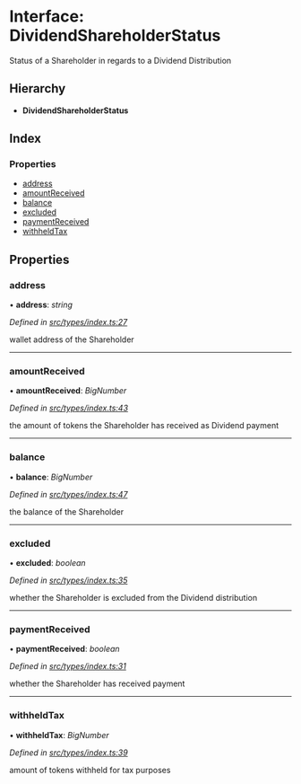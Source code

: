 # Interface: DividendShareholderStatus

Status of a Shareholder in regards to a Dividend Distribution

## Hierarchy

- **DividendShareholderStatus**

## Index

### Properties

- [address](_types_index_.dividendshareholderstatus.md#address)
- [amountReceived](_types_index_.dividendshareholderstatus.md#amountreceived)
- [balance](_types_index_.dividendshareholderstatus.md#balance)
- [excluded](_types_index_.dividendshareholderstatus.md#excluded)
- [paymentReceived](_types_index_.dividendshareholderstatus.md#paymentreceived)
- [withheldTax](_types_index_.dividendshareholderstatus.md#withheldtax)

## Properties

### address

• **address**: _string_

_Defined in [src/types/index.ts:27](https://github.com/PolymathNetwork/polymath-sdk/blob/d80c6e9/src/types/index.ts#L27)_

wallet address of the Shareholder

---

### amountReceived

• **amountReceived**: _BigNumber_

_Defined in [src/types/index.ts:43](https://github.com/PolymathNetwork/polymath-sdk/blob/d80c6e9/src/types/index.ts#L43)_

the amount of tokens the Shareholder has received as Dividend payment

---

### balance

• **balance**: _BigNumber_

_Defined in [src/types/index.ts:47](https://github.com/PolymathNetwork/polymath-sdk/blob/d80c6e9/src/types/index.ts#L47)_

the balance of the Shareholder

---

### excluded

• **excluded**: _boolean_

_Defined in [src/types/index.ts:35](https://github.com/PolymathNetwork/polymath-sdk/blob/d80c6e9/src/types/index.ts#L35)_

whether the Shareholder is excluded from the Dividend distribution

---

### paymentReceived

• **paymentReceived**: _boolean_

_Defined in [src/types/index.ts:31](https://github.com/PolymathNetwork/polymath-sdk/blob/d80c6e9/src/types/index.ts#L31)_

whether the Shareholder has received payment

---

### withheldTax

• **withheldTax**: _BigNumber_

_Defined in [src/types/index.ts:39](https://github.com/PolymathNetwork/polymath-sdk/blob/d80c6e9/src/types/index.ts#L39)_

amount of tokens withheld for tax purposes
